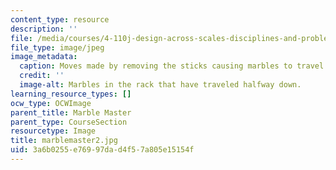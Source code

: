 ```yaml
---
content_type: resource
description: ''
file: /media/courses/4-110j-design-across-scales-disciplines-and-problem-contexts-spring-2013/3a6b0255e76997dad4f57a805e15154f_marblemaster2.jpg
file_type: image/jpeg
image_metadata:
  caption: Moves made by removing the sticks causing marbles to travel downward.
  credit: ''
  image-alt: Marbles in the rack that have traveled halfway down.
learning_resource_types: []
ocw_type: OCWImage
parent_title: Marble Master
parent_type: CourseSection
resourcetype: Image
title: marblemaster2.jpg
uid: 3a6b0255-e769-97da-d4f5-7a805e15154f
---
```

